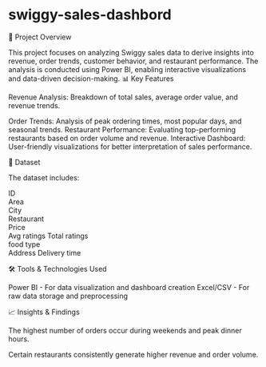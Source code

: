 # swiggy-sales-dashbord

📌 Project Overview

This project focuses on analyzing Swiggy sales data to derive insights into revenue, order trends, customer behavior, and restaurant performance. The analysis is conducted using Power BI, enabling interactive visualizations and data-driven decision-making.
📊 Key Features

Revenue Analysis: Breakdown of total sales, average order value, and revenue trends.

Order Trends: Analysis of peak ordering times, most popular days, and seasonal trends.
Restaurant Performance: Evaluating top-performing restaurants based on order volume and revenue.
Interactive Dashboard: User-friendly visualizations for better interpretation of sales performance.


📂 Dataset

The dataset includes:

ID	
Area	
City	
Restaurant	
Price	
Avg ratings	
Total ratings	
food type	
Address	
Delivery time


🛠️ Tools & Technologies Used

Power BI - For data visualization and dashboard creation
Excel/CSV - For raw data storage and preprocessing


📈 Insights & Findings

The highest number of orders occur during weekends and peak dinner hours.

Certain restaurants consistently generate higher revenue and order volume.
